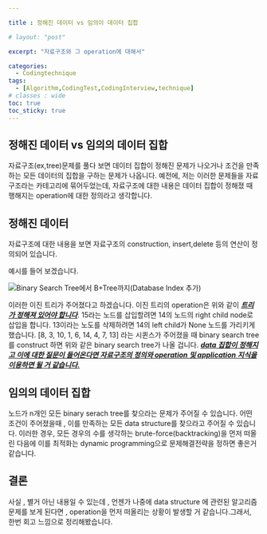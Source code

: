 ```yaml
---

title : 정해진 데이터 vs 임의이 데이터 집합

# layout: "post"

excerpt: "자료구조와 그 operation에 대해서"

categories:
  - Codingtechnique
tags:
  - [Algorithm,CodingTest,CodingInterview,technique]
# classes : wide
toc: true
toc_sticky: true
---
```

## 정해진 데이터 vs 임의의 데이터 집합

자료구조(ex,tree)문제를 풀다 보면 데이터 집합이 정해진 문제가 나오거나 조건을 만족하는 모든 데이터의 집합을 구하는 문제가 나옵니다. 예전에, 저는 이러한 문제들을 자료구조라는 카테고리에 묶어두었는데, 자료구조에 대한 내용은 데이터 집합이 정해졌 때 행해지는 operation에 대한 정의라고 생각합니다. 

## 정해진 데이터

자료구조에 대한 내용을 보면 자료구조의 construction, insert,delete  등의 연산이 정의되어 있습니다. 

예시를 들어 보겠습니다.

![Binary Search Tree에서 B+Tree까지(Database Index 추가)](https://media.vlpt.us/images/jewelrykim/post/c06eb9a7-df9d-4b79-ae10-a0885b132c84/binarysearchtree.png)

이러한 이진 트리가 주어졌다고 하겠습니다. 이진 트리의 operation은 위와 같이 ***<u>트리가 정해져 있어야 합니다</u>***. 15라는 노드를 삽입할려면  14의 노드의 right child node로 삽입을 합니다. 13이라는 노도를 삭제하려면 14의 left child가 None 노드를 가리키게 했습니다. [8, 3, 10, 1, 6, 14, 4, 7, 13] 라는 시퀸스가 주어졌을 때 binary search tree를 construct 하면 위와 같은 binary search tree가 나올 겁니다. ***<u>data 집합이 정해지고 이에   대한 질문이 들어온다면 자료구조의 정의와 operation 및 application 지식을 이용하면 될 거 같습니다.</u>***



## 임의의 데이터 집합

노드가 n개인 모든 binary serach tree를 찾으라는 문제가 주어질 수 있습니다. 어떤 조건이 주어졌을때 , 이를 만족하는 모든 data structure를 찾으라고 주어질 수 있습니다. 이러한 경우, 모든 경우의 수를 생각하는 brute-force(backtracking)을 먼저 떠올린 다음에 이를 최적화는 dynamic programming으로 문제해결전략을 정하면 좋은거 같습니다.



## 결론

사실 , 별거 아닌 내용일 수 있는데 , 언젠가 나중에 data structure 에 관련된 알고리즘 문제를 보게 된다면 , operation을 먼저 떠올리는 상황이 발생할 거 같습니다.그래서, 한번 회고 느낌으로 정리해봤습니다.
